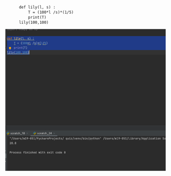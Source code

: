 #    
          def lily(l, s) :
              T = (100*l /s)*(1/5)
              print(T)
          lily(100,100)
![](sasyyy.png)
